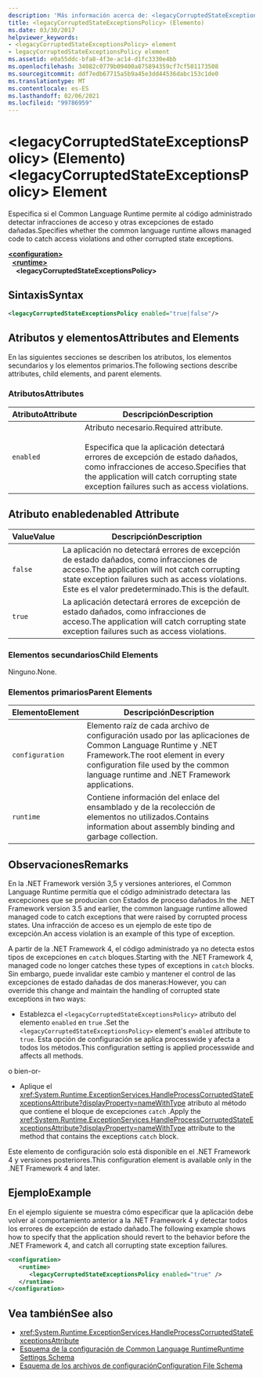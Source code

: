 ```yaml
---
description: 'Más información acerca de: <legacyCorruptedStateExceptionsPolicy> elemento'
title: <legacyCorruptedStateExceptionsPolicy> (Elemento)
ms.date: 03/30/2017
helpviewer_keywords:
- <legacyCorruptedStateExceptionsPolicy> element
- legacyCorruptedStateExceptionsPolicy element
ms.assetid: e0a55ddc-bfa8-4f3e-ac14-d1fc3330e4bb
ms.openlocfilehash: 34082c0779b09400a875894359cf7cf501173508
ms.sourcegitcommit: ddf7edb67715a5b9a45e3dd44536dabc153c1de0
ms.translationtype: MT
ms.contentlocale: es-ES
ms.lasthandoff: 02/06/2021
ms.locfileid: "99786959"
---
```

# <a name="legacycorruptedstateexceptionspolicy-element"></a><span data-ttu-id="06085-103">\<legacyCorruptedStateExceptionsPolicy> (Elemento)</span><span class="sxs-lookup"><span data-stu-id="06085-103">\<legacyCorruptedStateExceptionsPolicy> Element</span></span>

<span data-ttu-id="06085-104">Especifica si el Common Language Runtime permite al código administrado detectar infracciones de acceso y otras excepciones de estado dañadas.</span><span class="sxs-lookup"><span data-stu-id="06085-104">Specifies whether the common language runtime allows managed code to catch access violations and other corrupted state exceptions.</span></span>  
  
[**\<configuration>**](../configuration-element.md)\
&nbsp;&nbsp;[**\<runtime>**](runtime-element.md)\
&nbsp;&nbsp;&nbsp;&nbsp;**\<legacyCorruptedStateExceptionsPolicy>**  
  
## <a name="syntax"></a><span data-ttu-id="06085-105">Sintaxis</span><span class="sxs-lookup"><span data-stu-id="06085-105">Syntax</span></span>  
  
```xml  
<legacyCorruptedStateExceptionsPolicy enabled="true|false"/>  
```  
  
## <a name="attributes-and-elements"></a><span data-ttu-id="06085-106">Atributos y elementos</span><span class="sxs-lookup"><span data-stu-id="06085-106">Attributes and Elements</span></span>  

 <span data-ttu-id="06085-107">En las siguientes secciones se describen los atributos, los elementos secundarios y los elementos primarios.</span><span class="sxs-lookup"><span data-stu-id="06085-107">The following sections describe attributes, child elements, and parent elements.</span></span>  
  
### <a name="attributes"></a><span data-ttu-id="06085-108">Atributos</span><span class="sxs-lookup"><span data-stu-id="06085-108">Attributes</span></span>  
  
|<span data-ttu-id="06085-109">Atributo</span><span class="sxs-lookup"><span data-stu-id="06085-109">Attribute</span></span>|<span data-ttu-id="06085-110">Descripción</span><span class="sxs-lookup"><span data-stu-id="06085-110">Description</span></span>|  
|---------------|-----------------|  
|`enabled`|<span data-ttu-id="06085-111">Atributo necesario.</span><span class="sxs-lookup"><span data-stu-id="06085-111">Required attribute.</span></span><br /><br /> <span data-ttu-id="06085-112">Especifica que la aplicación detectará errores de excepción de estado dañados, como infracciones de acceso.</span><span class="sxs-lookup"><span data-stu-id="06085-112">Specifies that the application will catch corrupting state exception failures such as access violations.</span></span>|  
  
## <a name="enabled-attribute"></a><span data-ttu-id="06085-113">Atributo enabled</span><span class="sxs-lookup"><span data-stu-id="06085-113">enabled Attribute</span></span>  
  
|<span data-ttu-id="06085-114">Value</span><span class="sxs-lookup"><span data-stu-id="06085-114">Value</span></span>|<span data-ttu-id="06085-115">Descripción</span><span class="sxs-lookup"><span data-stu-id="06085-115">Description</span></span>|  
|-----------|-----------------|  
|`false`|<span data-ttu-id="06085-116">La aplicación no detectará errores de excepción de estado dañados, como infracciones de acceso.</span><span class="sxs-lookup"><span data-stu-id="06085-116">The application will not catch corrupting state exception failures such as access violations.</span></span> <span data-ttu-id="06085-117">Este es el valor predeterminado.</span><span class="sxs-lookup"><span data-stu-id="06085-117">This is the default.</span></span>|  
|`true`|<span data-ttu-id="06085-118">La aplicación detectará errores de excepción de estado dañados, como infracciones de acceso.</span><span class="sxs-lookup"><span data-stu-id="06085-118">The application will catch corrupting state exception failures such as access violations.</span></span>|  
  
### <a name="child-elements"></a><span data-ttu-id="06085-119">Elementos secundarios</span><span class="sxs-lookup"><span data-stu-id="06085-119">Child Elements</span></span>  

 <span data-ttu-id="06085-120">Ninguno.</span><span class="sxs-lookup"><span data-stu-id="06085-120">None.</span></span>  
  
### <a name="parent-elements"></a><span data-ttu-id="06085-121">Elementos primarios</span><span class="sxs-lookup"><span data-stu-id="06085-121">Parent Elements</span></span>  
  
|<span data-ttu-id="06085-122">Elemento</span><span class="sxs-lookup"><span data-stu-id="06085-122">Element</span></span>|<span data-ttu-id="06085-123">Descripción</span><span class="sxs-lookup"><span data-stu-id="06085-123">Description</span></span>|  
|-------------|-----------------|  
|`configuration`|<span data-ttu-id="06085-124">Elemento raíz de cada archivo de configuración usado por las aplicaciones de Common Language Runtime y .NET Framework.</span><span class="sxs-lookup"><span data-stu-id="06085-124">The root element in every configuration file used by the common language runtime and .NET Framework applications.</span></span>|  
|`runtime`|<span data-ttu-id="06085-125">Contiene información del enlace del ensamblado y de la recolección de elementos no utilizados.</span><span class="sxs-lookup"><span data-stu-id="06085-125">Contains information about assembly binding and garbage collection.</span></span>|  
  
## <a name="remarks"></a><span data-ttu-id="06085-126">Observaciones</span><span class="sxs-lookup"><span data-stu-id="06085-126">Remarks</span></span>  

 <span data-ttu-id="06085-127">En la .NET Framework versión 3,5 y versiones anteriores, el Common Language Runtime permitía que el código administrado detectara las excepciones que se producían con Estados de proceso dañados.</span><span class="sxs-lookup"><span data-stu-id="06085-127">In the .NET Framework version 3.5 and earlier, the common language runtime allowed managed code to catch exceptions that were raised by corrupted process states.</span></span> <span data-ttu-id="06085-128">Una infracción de acceso es un ejemplo de este tipo de excepción.</span><span class="sxs-lookup"><span data-stu-id="06085-128">An access violation is an example of this type of exception.</span></span>  
  
 <span data-ttu-id="06085-129">A partir de la .NET Framework 4, el código administrado ya no detecta estos tipos de excepciones en `catch` bloques.</span><span class="sxs-lookup"><span data-stu-id="06085-129">Starting with the .NET Framework 4, managed code no longer catches these types of exceptions in `catch` blocks.</span></span> <span data-ttu-id="06085-130">Sin embargo, puede invalidar este cambio y mantener el control de las excepciones de estado dañadas de dos maneras:</span><span class="sxs-lookup"><span data-stu-id="06085-130">However, you can override this change and maintain the handling of corrupted state exceptions in two ways:</span></span>  
  
- <span data-ttu-id="06085-131">Establezca el `<legacyCorruptedStateExceptionsPolicy>` atributo del elemento `enabled` en `true` .</span><span class="sxs-lookup"><span data-stu-id="06085-131">Set the `<legacyCorruptedStateExceptionsPolicy>` element's `enabled` attribute to `true`.</span></span> <span data-ttu-id="06085-132">Esta opción de configuración se aplica processwide y afecta a todos los métodos.</span><span class="sxs-lookup"><span data-stu-id="06085-132">This configuration setting is applied processwide and affects all methods.</span></span>  
  
 <span data-ttu-id="06085-133">o bien</span><span class="sxs-lookup"><span data-stu-id="06085-133">-or-</span></span>  
  
- <span data-ttu-id="06085-134">Aplique el <xref:System.Runtime.ExceptionServices.HandleProcessCorruptedStateExceptionsAttribute?displayProperty=nameWithType> atributo al método que contiene el bloque de excepciones `catch` .</span><span class="sxs-lookup"><span data-stu-id="06085-134">Apply the <xref:System.Runtime.ExceptionServices.HandleProcessCorruptedStateExceptionsAttribute?displayProperty=nameWithType> attribute to the method that contains the exceptions `catch` block.</span></span>  
  
 <span data-ttu-id="06085-135">Este elemento de configuración solo está disponible en el .NET Framework 4 y versiones posteriores.</span><span class="sxs-lookup"><span data-stu-id="06085-135">This configuration element is available only in the .NET Framework 4 and later.</span></span>  
  
## <a name="example"></a><span data-ttu-id="06085-136">Ejemplo</span><span class="sxs-lookup"><span data-stu-id="06085-136">Example</span></span>  

 <span data-ttu-id="06085-137">En el ejemplo siguiente se muestra cómo especificar que la aplicación debe volver al comportamiento anterior a la .NET Framework 4 y detectar todos los errores de excepción de estado dañado.</span><span class="sxs-lookup"><span data-stu-id="06085-137">The following example shows how to specify that the application should revert to the behavior before the .NET Framework 4, and catch all corrupting state exception failures.</span></span>  
  
```xml  
<configuration>  
   <runtime>  
      <legacyCorruptedStateExceptionsPolicy enabled="true" />  
   </runtime>  
</configuration>  
```  
  
## <a name="see-also"></a><span data-ttu-id="06085-138">Vea también</span><span class="sxs-lookup"><span data-stu-id="06085-138">See also</span></span>

- <xref:System.Runtime.ExceptionServices.HandleProcessCorruptedStateExceptionsAttribute>
- [<span data-ttu-id="06085-139">Esquema de la configuración de Common Language Runtime</span><span class="sxs-lookup"><span data-stu-id="06085-139">Runtime Settings Schema</span></span>](index.md)
- [<span data-ttu-id="06085-140">Esquema de los archivos de configuración</span><span class="sxs-lookup"><span data-stu-id="06085-140">Configuration File Schema</span></span>](../index.md)
